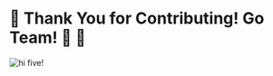 # 🙏  Thank You for Contributing! Go Team! 🚀 🙂

![hi five!](https://i.pinimg.com/originals/8a/35/c2/8a35c2852acd66df73a5e9d82faa474d.gif)
